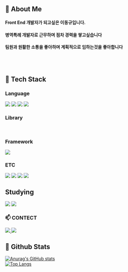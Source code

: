 <div>
  <!--Body-->
  
  ## 👀 About Me
  #### Front End 개발자가 되고싶은 이동규입니다.<br/>
  #### 병역특례 개발자로 근무하며 점차 경력을 쌓고싶습니다<br/>
  #### 팀원과 원활한 소통을 좋아하며 계획적으로 임하는것을 좋아합니다
  <br/>
  <br/>
  
  ## 🧱 Tech Stack
  ### Language
  <!--JavaScript-->
  <img src="https://img.shields.io/badge/JavaScript-F7DF1E?style=flat-square&logo=JavaScript&logoColor=white"/>
  <!--HTML5-->
  <img src="https://img.shields.io/badge/HTML5-E34F26?style=flat-square&logo=HTML5&logoColor=white"/>
  <!--CSS-->
  <img src="https://img.shields.io/badge/CSS3-1572B6?style=flat-square&logo=CSS3&logoColor=white"/>
  <!--Java-->
  <img src="https://img.shields.io/badge/Java-1572B6?style=flat-square&logo=Java&logoColor=white"/>
  <br/>
  
  ### Library
  <br/>
  
  ### Framework
  <!--Spring-->
  <img src="https://img.shields.io/badge/spring-6DB33F?style=flat-square&logo=spring&logoColor=white"/>
  <br/>
  
  ### ETC
  <!--Slack-->
  <img src="https://img.shields.io/badge/Slack-4A154B?style=flat-square&logo=Slack&logoColor=white"/>
  <!--MySQL-->
  <img src="https://img.shields.io/badge/MySQL-4479A1?style=flat-square&logo=MySQL&logoColor=white"/>
  <!--Notion-->
  <img src="https://img.shields.io/badge/notion-white?style=flat-square&logo=notion&logoColor=black"/>
  <!--Discord-->
  <img src="https://img.shields.io/badge/discord-5865F2?style=flat-square&logo=discord&logoColor=white"/>
  <br/>

  ## Studying
  <!--Spring-->
  <img src="https://img.shields.io/badge/vue.js-4FC08D?style=flat-square&logo=vue.js&logoColor=white"/>
   <!--Next.js-->
  <img src="https://img.shields.io/badge/next.js-white?style=flat-square&logo=next.js&logoColor=black"/>

  ### 📫 CONTECT
  <a href="https://www.notion.so/1f638a893113803c82bad835e342ad2b?pvs=4">
    <img src="https://img.shields.io/badge/notion-white?style=flat-square&logo=notion&logoColor=black" />
  </a>
  <a href="mailto:leedomggyu0103@gmail.com">
    <img
      src="https://img.shields.io/badge/leedomggyu0103@gmail.com-D14836?style=flat-square&logo=gmail&logoColor=white"/>
  </a>
  <br/>
  
  ## 🤔 Github Stats
  [![Anurag's GitHub stats](https://github-readme-stats.vercel.app/api?username=Ldk0103)](https://github.com/anuraghazra/github-readme-stats)
  <br/>
  [![Top Langs](https://github-readme-stats.vercel.app/api/top-langs/?username=Ldk0103)](https://github.com/anuraghazra/github-readme-stats)
  
</div>

<!--
**Jiyu-Kim/Jiyu-Kim** is a ✨ _special_ ✨ repository because its `README.md` (this file) appears on your GitHub profile.

Here are some ideas to get you started:
- Hi there 👋
- 🔭 I’m currently working on ...
- 🌱 I’m currently learning ...
- 👯 I’m looking to collaborate on ...
- 🤔 I’m looking for help with ...
- 💬 Ask me about ...
- 📫 How to reach me: ...
- 😄 Pronouns: ...
- ⚡ Fun fact: ...
-->
